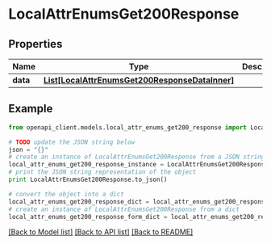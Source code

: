 # LocalAttrEnumsGet200Response


## Properties
Name | Type | Description | Notes
------------ | ------------- | ------------- | -------------
**data** | [**List[LocalAttrEnumsGet200ResponseDataInner]**](LocalAttrEnumsGet200ResponseDataInner.md) |  | [optional] 

## Example

```python
from openapi_client.models.local_attr_enums_get200_response import LocalAttrEnumsGet200Response

# TODO update the JSON string below
json = "{}"
# create an instance of LocalAttrEnumsGet200Response from a JSON string
local_attr_enums_get200_response_instance = LocalAttrEnumsGet200Response.from_json(json)
# print the JSON string representation of the object
print LocalAttrEnumsGet200Response.to_json()

# convert the object into a dict
local_attr_enums_get200_response_dict = local_attr_enums_get200_response_instance.to_dict()
# create an instance of LocalAttrEnumsGet200Response from a dict
local_attr_enums_get200_response_form_dict = local_attr_enums_get200_response.from_dict(local_attr_enums_get200_response_dict)
```
[[Back to Model list]](../README.md#documentation-for-models) [[Back to API list]](../README.md#documentation-for-api-endpoints) [[Back to README]](../README.md)


